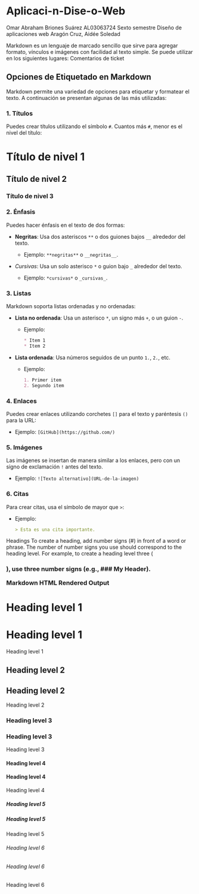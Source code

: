 # Aplicaci-n-Dise-o-Web
Omar Abraham Briones Suárez
AL03063724
Sexto semestre
Diseño de aplicaciones web
Aragón Cruz, Aidée Soledad

Markdown es un lenguaje de marcado sencillo que sirve para agregar formato, vínculos e imágenes con facilidad al texto simple. Se puede utilizar en los siguientes lugares: Comentarios de ticket

## Opciones de Etiquetado en Markdown

Markdown permite una variedad de opciones para etiquetar y formatear el texto. A continuación se presentan algunas de las más utilizadas:

### 1. Títulos
Puedes crear títulos utilizando el símbolo `#`. Cuantos más `#`, menor es el nivel del título:

# Título de nivel 1
## Título de nivel 2
### Título de nivel 3

### 2. Énfasis
Puedes hacer énfasis en el texto de dos formas:

- **Negritas**: Usa dos asteriscos `**` o dos guiones bajos `__` alrededor del texto.
  - Ejemplo: `**negritas**` o `__negritas__`.
  
- *Cursivas*: Usa un solo asterisco `*` o guion bajo `_` alrededor del texto.
  - Ejemplo: `*cursivas*` o `_cursivas_`.

### 3. Listas
Markdown soporta listas ordenadas y no ordenadas:

- **Lista no ordenada**: Usa un asterisco `*`, un signo más `+`, o un guion `-`.
  - Ejemplo:
    ```markdown
    * Item 1
    * Item 2
    ```

- **Lista ordenada**: Usa números seguidos de un punto `1.`, `2.`, etc.
  - Ejemplo:
    ```markdown
    1. Primer item
    2. Segundo item
    ```

### 4. Enlaces
Puedes crear enlaces utilizando corchetes `[]` para el texto y paréntesis `()` para la URL:
- Ejemplo: `[GitHub](https://github.com/)`

### 5. Imágenes
Las imágenes se insertan de manera similar a los enlaces, pero con un signo de exclamación `!` antes del texto.
- Ejemplo: `![Texto alternativo](URL-de-la-imagen)`

### 6. Citas
Para crear citas, usa el símbolo de mayor que `>`:
- Ejemplo:
  ```markdown
  > Esta es una cita importante.

Headings
To create a heading, add number signs (#) in front of a word or phrase. The number of number signs you use should correspond to the heading level. For example, to create a heading level three (<h3>), use three number signs (e.g., ### My Header).

Markdown	HTML	Rendered Output
# Heading level 1	<h1>Heading level 1</h1>	
Heading level 1
## Heading level 2	<h2>Heading level 2</h2>	
Heading level 2
### Heading level 3	<h3>Heading level 3</h3>	
Heading level 3
#### Heading level 4	<h4>Heading level 4</h4>	
Heading level 4
##### Heading level 5	<h5>Heading level 5</h5>	
Heading level 5
###### Heading level 6	<h6>Heading level 6</h6>	
Heading level 6
